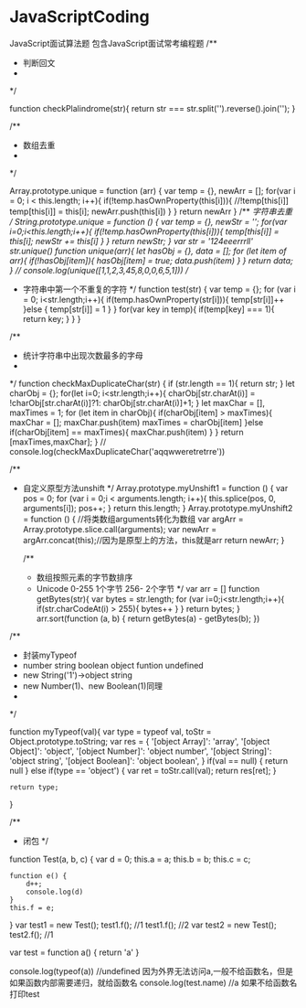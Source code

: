# JavaScriptCoding
JavaScript面试算法题
包含JavaScript面试常考编程题
/**
 * 判断回文
 *
 */

function checkPlalindrome(str){
    return str === str.split('').reverse().join('');
}


/**
 * 数组去重
 *
 */

Array.prototype.unique = function (arr) {
    var temp = {},
        newArr = [];
    for(var i = 0; i < this.length; i++){
        if(!temp.hasOwnProperty(this[i])){  //!temp[this[i]]
            temp[this[i]] = this[i];
            newArr.push(this[i])
        }
    }
    return newArr
}
/**
*字符串去重
*/
String.prototype.unique = function () {
    var temp = {},
        newStr = '';
    for(var i=0;i<this.length;i++){
        if(!temp.hasOwnProperty(this[i])){
            temp[this[i]] = this[i];
            newStr += this[i]
        }
    }
    return newStr;
}
var str = '124eeerrrll'
str.unique()
function unique(arr){
    let hasObj = {},
        data = [];
    for (let item of arr){
        if(!hasObj[item]){
            hasObj[item] = true;
            data.push(item)
        }
    }
    return data;
}
// console.log(unique([1,1,2,3,45,8,0,0,6,5,1]))
/**
 * 字符串中第一个不重复的字符
 */
function test(str) {
    var temp = {};
    for (var i = 0; i<str.length;i++){
        if(temp.hasOwnProperty(str[i])){
            temp[str[i]]++
        }else {
            temp[str[i]] = 1
        }
    }
    for(var key in temp){
        if(temp[key] === 1){
            return key;
        }
    }
}

/**
 * 统计字符串中出现次数最多的字母
 *
 */
function checkMaxDuplicateChar(str) {
    if (str.length == 1){
        return str;
    }
    let charObj = {};
    for(let i=0; i<str.length;i++){
        charObj[str.charAt(i)] = !charObj[str.charAt(i)]?1:
                                  charObj[str.charAt(i)]+1;
    }
    let maxChar = [],
        maxTimes = 1;
    for (let item in charObj){
        if(charObj[item] > maxTimes){
            maxChar = [];
            maxChar.push(item)
            maxTimes = charObj[item]
        }else if(charObj[item] == maxTimes){
            maxChar.push(item)
        }
    }
    return [maxTimes,maxChar];
}
// console.log(checkMaxDuplicateChar('aqqwweretretrre'))


/**
 * 自定义原型方法unshift
 */
Array.prototype.myUnshift1 = function () {
    var pos = 0;
    for (var i = 0;i < arguments.length; i++){
        this.splice(pos, 0, arguments[i]);
        pos++;
    }
    return this.length;
}
Array.prototype.myUnshift2 = function () {
    //将类数组arguments转化为数组
    var argArr = Array.prototype.slice.call(arguments);
    var newArr = argArr.concat(this);//因为是原型上的方法，this就是arr
    return newArr;
}

    /**
     * 数组按照元素的字节数排序
     * Unicode 0-255 1个字节   256-   2个字节
     */
    var arr = []
    function getBytes(str){
        var bytes = str.length;
        for (var i=0;i<str.length;i++){
            if(str.charCodeAt(i) > 255){
                bytes++
            }
        }
        return bytes;
    }
    arr.sort(function (a, b) {
        return getBytes(a) - getBytes(b);
    })

/**
 * 封装myTypeof
 * number string boolean object funtion undefined
 * new String('1')->object string
 * new Number(1)、new Boolean(1)同理
 *
 */

function myTypeof(val){
    var type = typeof val,
        toStr = Object.prototype.toString;
    var res = {
        '[object Array]': 'array',
        '[object Object]': 'object',
        '[object Number]': 'object number',
        '[object String]': 'object string',
        '[object Boolean]': 'object boolean',
    }
    if(val == null) {
        return null
    } else if(type == 'object') {
        var ret = toStr.call(val);
        return res[ret];
    }

    return type;
}

/**
 * 闭包
 */

function Test(a, b, c) {
    var d = 0;
    this.a = a;
    this.b = b;
    this.c = c;

    function e() {
        d++;
        console.log(d)
    }
    this.f = e;
}
var test1 = new Test();
test1.f();   //1
test1.f();   //2
var test2 = new Test();
test2.f();    //1

var test = function a() {
    return 'a'
}

console.log(typeof(a))  //undefined 因为外界无法访问a,一般不给函数名，但是如果函数内部需要递归，就给函数名
console.log(test.name) //a  如果不给函数名   打印test

